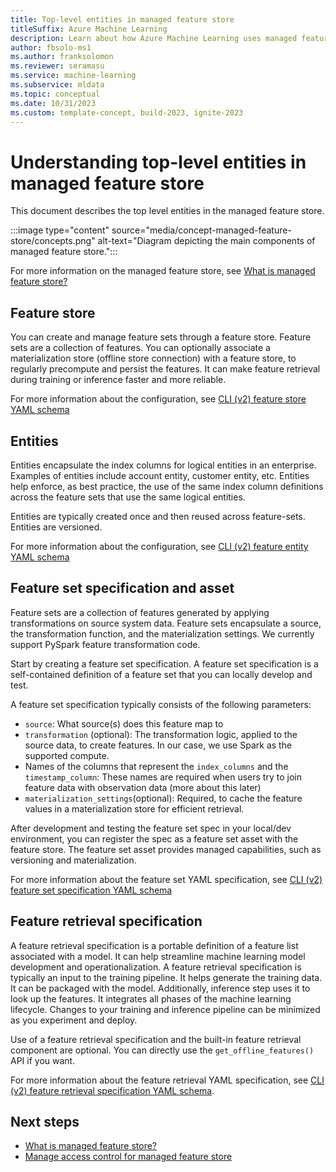 ```yaml
---
title: Top-level entities in managed feature store
titleSuffix: Azure Machine Learning
description: Learn about how Azure Machine Learning uses managed feature stores to create data transformation features and make these features available for training and deployment.
author: fbsolo-ms1 
ms.author: franksolomon 
ms.reviewer: seramasu
ms.service: machine-learning
ms.subservice: mldata 
ms.topic: conceptual
ms.date: 10/31/2023 
ms.custom: template-concept, build-2023, ignite-2023
---
```


# Understanding top-level entities in managed feature store

This document describes the top level entities in the managed feature store.

:::image type="content" source="media/concept-managed-feature-store/concepts.png" alt-text="Diagram depicting the main components of managed feature store.":::

For more information on the managed feature store, see [What is managed feature store?](concept-what-is-managed-feature-store.md)

## Feature store
You can create and manage feature sets through a feature store. Feature sets are a collection of features. You can optionally associate a materialization store (offline store connection) with a feature store, to regularly precompute and persist the features. It can make feature retrieval during training or inference faster and more reliable.

For more information about the configuration, see [CLI (v2) feature store YAML schema](reference-yaml-feature-store.md)

## Entities
Entities encapsulate the index columns for logical entities in an enterprise. Examples of entities include account entity, customer entity, etc. Entities help enforce, as best practice, the use of the same index column definitions across the feature sets that use the same logical entities.

Entities are typically created once and then reused across feature-sets. Entities are versioned.

For more information about the configuration, see [CLI (v2) feature entity YAML schema](reference-yaml-feature-entity.md)

## Feature set specification and asset
Feature sets are a collection of features generated by applying transformations on source system data. Feature sets encapsulate a source, the transformation function, and the materialization settings. We currently support PySpark feature transformation code.

Start by creating a feature set specification. A feature set specification is a self-contained definition of a feature set that you can locally develop and test.

A feature set specification typically consists of the following parameters:
- `source`: What source(s) does this feature map to
- `transformation` (optional): The transformation logic, applied to the source data, to create features. In our case, we use Spark as the supported compute.
- Names of the columns that represent the `index_columns` and the `timestamp_column`: These names are required when users try to join feature data with observation data (more about this later)
- `materialization_settings`(optional): Required, to cache the feature values in a materialization store for efficient retrieval.

After development and testing the feature set spec in your local/dev environment, you can register the spec as a feature set asset with the feature store. The feature set asset provides managed capabilities, such as versioning and materialization.

For more information about the feature set YAML specification, see [CLI (v2) feature set specification YAML schema](reference-yaml-featureset-spec.md)

## Feature retrieval specification
A feature retrieval specification is a portable definition of a feature list associated with a model. It can help streamline machine learning model development and operationalization. A feature retrieval specification is typically an input to the training pipeline. It helps generate the training data. It can be packaged with the model. Additionally, inference step uses it to look up the features. It integrates all phases of the machine learning lifecycle. Changes to your training and inference pipeline can be minimized as you experiment and deploy.

Use of a feature retrieval specification and the built-in feature retrieval component are optional. You can directly use the `get_offline_features()` API if you want.

For more information about the feature retrieval YAML specification, see [CLI (v2) feature retrieval specification YAML schema](reference-yaml-feature-retrieval-spec.md).

## Next steps

- [What is managed feature store?](concept-what-is-managed-feature-store.md)
- [Manage access control for managed feature store](how-to-setup-access-control-feature-store.md)
